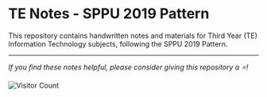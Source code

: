 # TE Notes - SPPU 2019 Pattern

This repository contains handwritten notes and materials for Third Year (TE) Information Technology subjects, following the SPPU 2019 Pattern.

---
*If you find these notes helpful, please consider giving this repository a ⭐️!*


![Visitor Count](https://komarev.com/ghpvc/?username=imhomi&repo=TE-Notes&style=flat-square)
